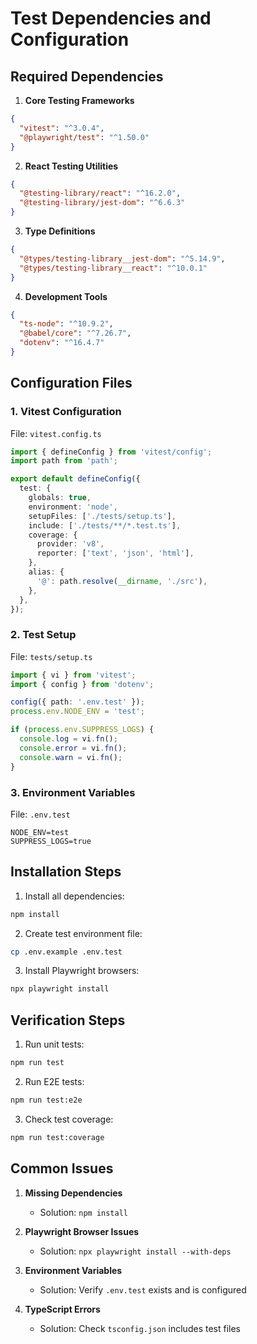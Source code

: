 # Test Dependencies and Configuration

## Required Dependencies

1. **Core Testing Frameworks**
```json
{
  "vitest": "^3.0.4",
  "@playwright/test": "^1.50.0"
}
```

2. **React Testing Utilities**
```json
{
  "@testing-library/react": "^16.2.0",
  "@testing-library/jest-dom": "^6.6.3"
}
```

3. **Type Definitions**
```json
{
  "@types/testing-library__jest-dom": "^5.14.9",
  "@types/testing-library__react": "^10.0.1"
}
```

4. **Development Tools**
```json
{
  "ts-node": "^10.9.2",
  "@babel/core": "^7.26.7",
  "dotenv": "^16.4.7"
}
```

## Configuration Files

### 1. Vitest Configuration
File: `vitest.config.ts`
```typescript
import { defineConfig } from 'vitest/config';
import path from 'path';

export default defineConfig({
  test: {
    globals: true,
    environment: 'node',
    setupFiles: ['./tests/setup.ts'],
    include: ['./tests/**/*.test.ts'],
    coverage: {
      provider: 'v8',
      reporter: ['text', 'json', 'html'],
    },
    alias: {
      '@': path.resolve(__dirname, './src'),
    },
  },
});
```

### 2. Test Setup
File: `tests/setup.ts`
```typescript
import { vi } from 'vitest';
import { config } from 'dotenv';

config({ path: '.env.test' });
process.env.NODE_ENV = 'test';

if (process.env.SUPPRESS_LOGS) {
  console.log = vi.fn();
  console.error = vi.fn();
  console.warn = vi.fn();
}
```

### 3. Environment Variables
File: `.env.test`
```env
NODE_ENV=test
SUPPRESS_LOGS=true
```

## Installation Steps

1. Install all dependencies:
```bash
npm install
```

2. Create test environment file:
```bash
cp .env.example .env.test
```

3. Install Playwright browsers:
```bash
npx playwright install
```

## Verification Steps

1. Run unit tests:
```bash
npm run test
```

2. Run E2E tests:
```bash
npm run test:e2e
```

3. Check test coverage:
```bash
npm run test:coverage
```

## Common Issues

1. **Missing Dependencies**
   - Solution: `npm install`

2. **Playwright Browser Issues**
   - Solution: `npx playwright install --with-deps`

3. **Environment Variables**
   - Solution: Verify `.env.test` exists and is configured

4. **TypeScript Errors**
   - Solution: Check `tsconfig.json` includes test files 